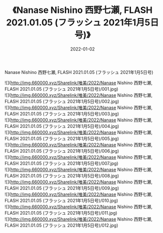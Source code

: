 ﻿---
layout: post
title:  《Nanase Nishino 西野七瀬, FLASH 2021.01.05 (フラッシュ 2021年1月5日号)》
date:   2022-01-02
img: http://img.660000.xyz/Sharelink/唯美/2022/Nanase Nishino 西野七瀬, FLASH 2021.01.05 (フラッシュ 2021年1月5日号)/000.jpg
categories: [美女, 清纯, 唯美]
---

Nanase Nishino 西野七瀬, FLASH 2021.01.05 (フラッシュ 2021年1月5日号)

  ![](http://img.660000.xyz/Sharelink/唯美/2022/Nanase Nishino 西野七瀬, FLASH 2021.01.05 (フラッシュ 2021年1月5日号)/001.jpg) <br> ![](http://img.660000.xyz/Sharelink/唯美/2022/Nanase Nishino 西野七瀬, FLASH 2021.01.05 (フラッシュ 2021年1月5日号)/002.jpg) <br> ![](http://img.660000.xyz/Sharelink/唯美/2022/Nanase Nishino 西野七瀬, FLASH 2021.01.05 (フラッシュ 2021年1月5日号)/003.jpg) <br> ![](http://img.660000.xyz/Sharelink/唯美/2022/Nanase Nishino 西野七瀬, FLASH 2021.01.05 (フラッシュ 2021年1月5日号)/004.jpg) <br> ![](http://img.660000.xyz/Sharelink/唯美/2022/Nanase Nishino 西野七瀬, FLASH 2021.01.05 (フラッシュ 2021年1月5日号)/005.jpg) <br> ![](http://img.660000.xyz/Sharelink/唯美/2022/Nanase Nishino 西野七瀬, FLASH 2021.01.05 (フラッシュ 2021年1月5日号)/006.jpg) <br> ![](http://img.660000.xyz/Sharelink/唯美/2022/Nanase Nishino 西野七瀬, FLASH 2021.01.05 (フラッシュ 2021年1月5日号)/007.jpg) <br> ![](http://img.660000.xyz/Sharelink/唯美/2022/Nanase Nishino 西野七瀬, FLASH 2021.01.05 (フラッシュ 2021年1月5日号)/008.jpg) <br> ![](http://img.660000.xyz/Sharelink/唯美/2022/Nanase Nishino 西野七瀬, FLASH 2021.01.05 (フラッシュ 2021年1月5日号)/009.jpg) <br> ![](http://img.660000.xyz/Sharelink/唯美/2022/Nanase Nishino 西野七瀬, FLASH 2021.01.05 (フラッシュ 2021年1月5日号)/010.jpg) <br> ![](http://img.660000.xyz/Sharelink/唯美/2022/Nanase Nishino 西野七瀬, FLASH 2021.01.05 (フラッシュ 2021年1月5日号)/011.jpg) <br> ![](http://img.660000.xyz/Sharelink/唯美/2022/Nanase Nishino 西野七瀬, FLASH 2021.01.05 (フラッシュ 2021年1月5日号)/012.jpg) <br>